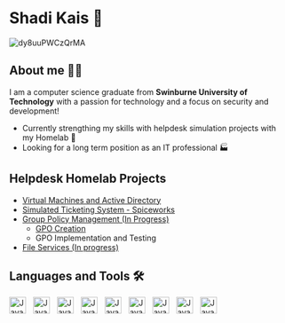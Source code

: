 # Shadi Kais 👋

![dy8uuPWCzQrMA](https://github.com/user-attachments/assets/1615275e-ff91-4cde-8e2e-badd52b996f0)

## About me 👨‍🚀

I am a computer science graduate from **Swinburne University of Technology** with a passion for technology and a focus on security and development!
- Currently strengthing my skills with helpdesk simulation projects with my Homelab 🦾
- Looking for a long term position as an IT professional 🏭

## Helpdesk Homelab Projects

- [Virtual Machines and Active Directory](https://github.com/ShadiK1999/Helpdesk-Homelab-Projects/tree/main/Active%20Directory)
- [Simulated Ticketing System - Spiceworks](https://github.com/ShadiK1999/Helpdesk-Homelab-Projects/tree/main/Ticketing%20System)
- [Group Policy Management (In Progress)](https://github.com/ShadiK1999/Helpdesk-Homelab-Projects/tree/main/Active%20Directory/GroupPolicy)
  - [GPO Creation](https://github.com/ShadiK1999/Helpdesk-Homelab-Projects/tree/main/Active%20Directory/GroupPolicy/GPO%20Creation)
  - GPO Implementation and Testing
- [File Services (In progress)](https://github.com/ShadiK1999/Helpdesk-Homelab-Projects/tree/main/Active%20Directory/FileServices)

## Languages and Tools 🛠️
<img align="left" alt="Java" width="30px" style="padding-right:10px;" src="https://cdn.jsdelivr.net/gh/devicons/devicon@latest/icons/html5/html5-plain.svg" />
<img align="left" alt="Java" width="30px" style="padding-right:10px;" src="https://cdn.jsdelivr.net/gh/devicons/devicon@latest/icons/css3/css3-plain.svg" />
<img align="left" alt="Java" width="30px" style="padding-right:10px;" src="https://cdn.jsdelivr.net/gh/devicons/devicon@latest/icons/javascript/javascript-plain.svg" />          
<img align="left" alt="Java" width="30px" style="padding-right:10px;" src="https://cdn.jsdelivr.net/gh/devicons/devicon@latest/icons/typescript/typescript-plain.svg" />
<img align="left" alt="Java" width="30px" style="padding-right:10px;" src="https://cdn.jsdelivr.net/gh/devicons/devicon@latest/icons/react/react-original.svg" />
<img align="left" alt="Java" width="30px" style="padding-right:10px;" src="https://cdn.jsdelivr.net/gh/devicons/devicon@latest/icons/mysql/mysql-original.svg" />          
<img align="left" alt="Java" width="30px" style="padding-right:10px;" src="https://cdn.jsdelivr.net/gh/devicons/devicon@latest/icons/python/python-plain.svg" />
<img align="left" alt="Java" width="30px" style="padding-right:10px;" src="https://cdn.jsdelivr.net/gh/devicons/devicon@latest/icons/java/java-original.svg" />
<img align="left" alt="Java" width="30px" style="padding-right:10px;" src="https://cdn.jsdelivr.net/gh/devicons/devicon@latest/icons/linux/linux-original.svg" />



          

<!--
**ShadiK1999/ShadiK1999** is a ✨ _special_ ✨ repository because its `README.md` (this file) appears on your GitHub profile.

Here are some ideas to get you started:

- 🔭 I’m currently working on ...
- 🌱 I’m currently learning ...
- 👯 I’m looking to collaborate on ...
- 🤔 I’m looking for help with ...
- 💬 Ask me about ...
- 📫 How to reach me: ...
- 😄 Pronouns: ...
- ⚡ Fun fact: ...
-->
